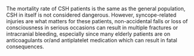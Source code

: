 The mortality rate of CSH patients is the same as the general population, CSH in itself is not considered dangerous. However, syncope-related injuries are what matters for these patients, non-accidental falls or loss of consciousness in serious occasions can result in multiple fractures or intracranial bleeding, especially since many elderly patients are on anticoagulants or/and antiplatelet medication which can result in fatal consequences.